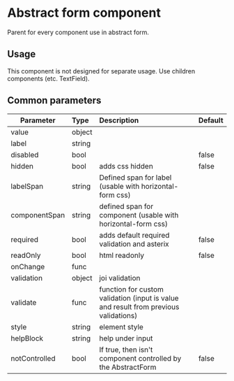 # Abstract form component
Parent for every component use in abstract form.

## Usage
This component is not designed for separate usage. Use children components (etc. TextField).

## Common parameters

| Parameter | Type | Description | Default  |
| --- | :--- | :--- | :--- |
| value  | object |  |  |
| label  | string |  |  |
| disabled  | bool |  | false |
| hidden  | bool | adds css hidden | false |
| labelSpan  | string | Defined span for label (usable with horizontal-form css) |  |
| componentSpan  | string | defined span for component (usable with horizontal-form css) |  |
| required  | bool | adds default required validation and asterix | false |
| readOnly  | bool | html readonly | false |
| onChange  | func |  |  |
| validation  | object | joi validation |  |
| validate  | func | function for custom validation (input is value and result from previous validations) |  |
| style  | string | element style |  |
| helpBlock  | string | help under input |  |
| notControlled  | bool | If true, then isn't component controlled by the AbstractForm |false | |
